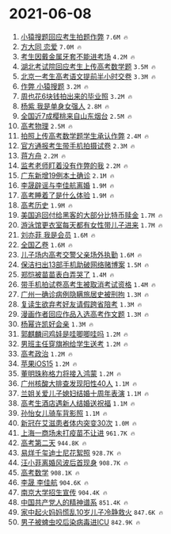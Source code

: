 # 2021-06-08

1. [小猿搜题回应考生拍题作弊](https://s.weibo.com/weibo?q=%23%E5%B0%8F%E7%8C%BF%E6%90%9C%E9%A2%98%E5%9B%9E%E5%BA%94%E8%80%83%E7%94%9F%E6%8B%8D%E9%A2%98%E4%BD%9C%E5%BC%8A%23&Refer=top) `7.6M 🔥`
1. [方大同 恋爱](https://s.weibo.com/weibo?q=%E6%96%B9%E5%A4%A7%E5%90%8C%20%E6%81%8B%E7%88%B1&Refer=top) `7.0M 🔥`
1. [考生因戴金属牙套不能进考场](https://s.weibo.com/weibo?q=%23%E8%80%83%E7%94%9F%E5%9B%A0%E6%88%B4%E9%87%91%E5%B1%9E%E7%89%99%E5%A5%97%E4%B8%8D%E8%83%BD%E8%BF%9B%E8%80%83%E5%9C%BA%23&Refer=top) `4.2M 🔥`
1. [湖北考试院回应考生上传高考数学题](https://s.weibo.com/weibo?q=%23%E6%B9%96%E5%8C%97%E8%80%83%E8%AF%95%E9%99%A2%E5%9B%9E%E5%BA%94%E8%80%83%E7%94%9F%E4%B8%8A%E4%BC%A0%E9%AB%98%E8%80%83%E6%95%B0%E5%AD%A6%E9%A2%98%23&Refer=top) `3.5M 🔥`
1. [北京一考生高考语文提前半小时交卷](https://s.weibo.com/weibo?q=%23%E5%8C%97%E4%BA%AC%E4%B8%80%E8%80%83%E7%94%9F%E9%AB%98%E8%80%83%E8%AF%AD%E6%96%87%E6%8F%90%E5%89%8D%E5%8D%8A%E5%B0%8F%E6%97%B6%E4%BA%A4%E5%8D%B7%23&Refer=top) `3.3M 🔥`
1. [作弊 小猿搜题](https://s.weibo.com/weibo?q=%E4%BD%9C%E5%BC%8A%20%E5%B0%8F%E7%8C%BF%E6%90%9C%E9%A2%98&Refer=top) `3.2M 🔥`
1. [周也花6块钱拍出来的毕业照](https://s.weibo.com/weibo?q=%23%E5%91%A8%E4%B9%9F%E8%8A%B16%E5%9D%97%E9%92%B1%E6%8B%8D%E5%87%BA%E6%9D%A5%E7%9A%84%E6%AF%95%E4%B8%9A%E7%85%A7%23&Refer=top) `3.2M 🔥`
1. [杨紫 我是单身女强人](https://s.weibo.com/weibo?q=%E6%9D%A8%E7%B4%AB%20%E6%88%91%E6%98%AF%E5%8D%95%E8%BA%AB%E5%A5%B3%E5%BC%BA%E4%BA%BA&Refer=top) `2.8M 🔥`
1. [全国近7成樱桃来自山东烟台](https://s.weibo.com/weibo?q=%23%E5%85%A8%E5%9B%BD%E8%BF%917%E6%88%90%E6%A8%B1%E6%A1%83%E6%9D%A5%E8%87%AA%E5%B1%B1%E4%B8%9C%E7%83%9F%E5%8F%B0%23&Refer=top) `2.5M 🔥`
1. [高考物理](https://s.weibo.com/weibo?q=%E9%AB%98%E8%80%83%E7%89%A9%E7%90%86&Refer=top) `2.5M 🔥`
1. [拍照上传高考数学题学生承认作弊](https://s.weibo.com/weibo?q=%23%E6%8B%8D%E7%85%A7%E4%B8%8A%E4%BC%A0%E9%AB%98%E8%80%83%E6%95%B0%E5%AD%A6%E9%A2%98%E5%AD%A6%E7%94%9F%E6%89%BF%E8%AE%A4%E4%BD%9C%E5%BC%8A%23&Refer=top) `2.4M 🔥`
1. [官方通报考生带手机拍摄试卷](https://s.weibo.com/weibo?q=%23%E5%AE%98%E6%96%B9%E9%80%9A%E6%8A%A5%E8%80%83%E7%94%9F%E5%B8%A6%E6%89%8B%E6%9C%BA%E6%8B%8D%E6%91%84%E8%AF%95%E5%8D%B7%23&Refer=top) `2.3M 🔥`
1. [蒋方舟](https://s.weibo.com/weibo?q=%E8%92%8B%E6%96%B9%E8%88%9F&Refer=top) `2.2M 🔥`
1. [监考老师盯着没有作弊的我](https://s.weibo.com/weibo?q=%23%E7%9B%91%E8%80%83%E8%80%81%E5%B8%88%E7%9B%AF%E7%9D%80%E6%B2%A1%E6%9C%89%E4%BD%9C%E5%BC%8A%E7%9A%84%E6%88%91%23&Refer=top) `2.2M 🔥`
1. [广东新增19例本土确诊](https://s.weibo.com/weibo?q=%23%E5%B9%BF%E4%B8%9C%E6%96%B0%E5%A2%9E19%E4%BE%8B%E6%9C%AC%E5%9C%9F%E7%A1%AE%E8%AF%8A%23&Refer=top) `2.1M 🔥`
1. [李晟辟谣与李佳航离婚](https://s.weibo.com/weibo?q=%23%E6%9D%8E%E6%99%9F%E8%BE%9F%E8%B0%A3%E4%B8%8E%E6%9D%8E%E4%BD%B3%E8%88%AA%E7%A6%BB%E5%A9%9A%23&Refer=top) `1.9M 🔥`
1. [高考睡着了是什么体验](https://s.weibo.com/weibo?q=%23%E9%AB%98%E8%80%83%E7%9D%A1%E7%9D%80%E4%BA%86%E6%98%AF%E4%BB%80%E4%B9%88%E4%BD%93%E9%AA%8C%23&Refer=top) `1.9M 🔥`
1. [高考历史](https://s.weibo.com/weibo?q=%23%E9%AB%98%E8%80%83%E5%8E%86%E5%8F%B2%23&Refer=top) `1.9M 🔥`
1. [美国追回付给黑客的大部分比特币赎金](https://s.weibo.com/weibo?q=%23%E7%BE%8E%E5%9B%BD%E8%BF%BD%E5%9B%9E%E4%BB%98%E7%BB%99%E9%BB%91%E5%AE%A2%E7%9A%84%E5%A4%A7%E9%83%A8%E5%88%86%E6%AF%94%E7%89%B9%E5%B8%81%E8%B5%8E%E9%87%91%23&Refer=top) `1.7M 🔥`
1. [游泳馆更衣室每天都有女性带儿子进来](https://s.weibo.com/weibo?q=%23%E6%B8%B8%E6%B3%B3%E9%A6%86%E6%9B%B4%E8%A1%A3%E5%AE%A4%E6%AF%8F%E5%A4%A9%E9%83%BD%E6%9C%89%E5%A5%B3%E6%80%A7%E5%B8%A6%E5%84%BF%E5%AD%90%E8%BF%9B%E6%9D%A5%23&Refer=top) `1.7M 🔥`
1. [刘亦菲 我是会员](https://s.weibo.com/weibo?q=%E5%88%98%E4%BA%A6%E8%8F%B2%20%E6%88%91%E6%98%AF%E4%BC%9A%E5%91%98&Refer=top) `1.6M 🔥`
1. [全国乙卷](https://s.weibo.com/weibo?q=%E5%85%A8%E5%9B%BD%E4%B9%99%E5%8D%B7&Refer=top) `1.6M 🔥`
1. [儿子场内高考交警父亲场外执勤](https://s.weibo.com/weibo?q=%23%E5%84%BF%E5%AD%90%E5%9C%BA%E5%86%85%E9%AB%98%E8%80%83%E4%BA%A4%E8%AD%A6%E7%88%B6%E4%BA%B2%E5%9C%BA%E5%A4%96%E6%89%A7%E5%8B%A4%23&Refer=top) `1.6M 🔥`
1. [保洁扫出13部手机助破网络赌博案](https://s.weibo.com/weibo?q=%23%E4%BF%9D%E6%B4%81%E6%89%AB%E5%87%BA13%E9%83%A8%E6%89%8B%E6%9C%BA%E5%8A%A9%E7%A0%B4%E7%BD%91%E7%BB%9C%E8%B5%8C%E5%8D%9A%E6%A1%88%23&Refer=top) `1.5M 🔥`
1. [郑恺被苗苗表白弄哭了](https://s.weibo.com/weibo?q=%23%E9%83%91%E6%81%BA%E8%A2%AB%E8%8B%97%E8%8B%97%E8%A1%A8%E7%99%BD%E5%BC%84%E5%93%AD%E4%BA%86%23&Refer=top) `1.4M 🔥`
1. [带手机拍试卷高考生被取消考试资格](https://s.weibo.com/weibo?q=%23%E5%B8%A6%E6%89%8B%E6%9C%BA%E6%8B%8D%E8%AF%95%E5%8D%B7%E9%AB%98%E8%80%83%E7%94%9F%E8%A2%AB%E5%8F%96%E6%B6%88%E8%80%83%E8%AF%95%E8%B5%84%E6%A0%BC%23&Refer=top) `1.4M 🔥`
1. [广州一确诊病例隐瞒旅居史被刑拘](https://s.weibo.com/weibo?q=%23%E5%B9%BF%E5%B7%9E%E4%B8%80%E7%A1%AE%E8%AF%8A%E7%97%85%E4%BE%8B%E9%9A%90%E7%9E%92%E6%97%85%E5%B1%85%E5%8F%B2%E8%A2%AB%E5%88%91%E6%8B%98%23&Refer=top) `1.3M 🔥`
1. [复读生欲弃考好友请假跨省陪考](https://s.weibo.com/weibo?q=%23%E5%A4%8D%E8%AF%BB%E7%94%9F%E6%AC%B2%E5%BC%83%E8%80%83%E5%A5%BD%E5%8F%8B%E8%AF%B7%E5%81%87%E8%B7%A8%E7%9C%81%E9%99%AA%E8%80%83%23&Refer=top) `1.3M 🔥`
1. [漫画作者回应作品入选高考作文题](https://s.weibo.com/weibo?q=%23%E6%BC%AB%E7%94%BB%E4%BD%9C%E8%80%85%E5%9B%9E%E5%BA%94%E4%BD%9C%E5%93%81%E5%85%A5%E9%80%89%E9%AB%98%E8%80%83%E4%BD%9C%E6%96%87%E9%A2%98%23&Refer=top) `1.3M 🔥`
1. [杨幂许凯好会亲](https://s.weibo.com/weibo?q=%23%E6%9D%A8%E5%B9%82%E8%AE%B8%E5%87%AF%E5%A5%BD%E4%BC%9A%E4%BA%B2%23&Refer=top) `1.3M 🔥`
1. [郭麒麟问鸡娃是哇唧唧哇吗](https://s.weibo.com/weibo?q=%23%E9%83%AD%E9%BA%92%E9%BA%9F%E9%97%AE%E9%B8%A1%E5%A8%83%E6%98%AF%E5%93%87%E5%94%A7%E5%94%A7%E5%93%87%E5%90%97%23&Refer=top) `1.2M 🔥`
1. [男班主任穿旗袍给学生送考](https://s.weibo.com/weibo?q=%23%E7%94%B7%E7%8F%AD%E4%B8%BB%E4%BB%BB%E7%A9%BF%E6%97%97%E8%A2%8D%E7%BB%99%E5%AD%A6%E7%94%9F%E9%80%81%E8%80%83%23&Refer=top) `1.2M 🔥`
1. [高考政治](https://s.weibo.com/weibo?q=%23%E9%AB%98%E8%80%83%E6%94%BF%E6%B2%BB%23&Refer=top) `1.2M 🔥`
1. [苹果iOS15](https://s.weibo.com/weibo?q=%E8%8B%B9%E6%9E%9CiOS15&Refer=top) `1.2M 🔥`
1. [董明珠称格力将接入鸿蒙](https://s.weibo.com/weibo?q=%23%E8%91%A3%E6%98%8E%E7%8F%A0%E7%A7%B0%E6%A0%BC%E5%8A%9B%E5%B0%86%E6%8E%A5%E5%85%A5%E9%B8%BF%E8%92%99%23&Refer=top) `1.2M 🔥`
1. [广州核酸大排查发现阳性40人](https://s.weibo.com/weibo?q=%23%E5%B9%BF%E5%B7%9E%E6%A0%B8%E9%85%B8%E5%A4%A7%E6%8E%92%E6%9F%A5%E5%8F%91%E7%8E%B0%E9%98%B3%E6%80%A740%E4%BA%BA%23&Refer=top) `1.1M 🔥`
1. [兰姐关爱儿子媳妇结婚十周年表演](https://s.weibo.com/weibo?q=%E5%85%B0%E5%A7%90%E5%85%B3%E7%88%B1%E5%84%BF%E5%AD%90%E5%AA%B3%E5%A6%87%E7%BB%93%E5%A9%9A%E5%8D%81%E5%91%A8%E5%B9%B4%E8%A1%A8%E6%BC%94&Refer=top) `1.1M 🔥`
1. [高考生酒店遇新人结婚送祝福](https://s.weibo.com/weibo?q=%23%E9%AB%98%E8%80%83%E7%94%9F%E9%85%92%E5%BA%97%E9%81%87%E6%96%B0%E4%BA%BA%E7%BB%93%E5%A9%9A%E9%80%81%E7%A5%9D%E7%A6%8F%23&Refer=top) `1.1M 🔥`
1. [孙怡女儿骑车背影照](https://s.weibo.com/weibo?q=%23%E5%AD%99%E6%80%A1%E5%A5%B3%E5%84%BF%E9%AA%91%E8%BD%A6%E8%83%8C%E5%BD%B1%E7%85%A7%23&Refer=top) `1.1M 🔥`
1. [新冠在艾滋患者体内突变30次](https://s.weibo.com/weibo?q=%23%E6%96%B0%E5%86%A0%E5%9C%A8%E8%89%BE%E6%BB%8B%E6%82%A3%E8%80%85%E4%BD%93%E5%86%85%E7%AA%81%E5%8F%9830%E6%AC%A1%23&Refer=top) `1.0M 🔥`
1. [上海一商场未打疫苗不让进](https://s.weibo.com/weibo?q=%23%E4%B8%8A%E6%B5%B7%E4%B8%80%E5%95%86%E5%9C%BA%E6%9C%AA%E6%89%93%E7%96%AB%E8%8B%97%E4%B8%8D%E8%AE%A9%E8%BF%9B%23&Refer=top) `961.7K 🔥`
1. [高考第二天](https://s.weibo.com/weibo?q=%23%E9%AB%98%E8%80%83%E7%AC%AC%E4%BA%8C%E5%A4%A9%23&Refer=top) `944.8K 🔥`
1. [易烊千玺迪士尼花絮照](https://s.weibo.com/weibo?q=%23%E6%98%93%E7%83%8A%E5%8D%83%E7%8E%BA%E8%BF%AA%E5%A3%AB%E5%B0%BC%E8%8A%B1%E7%B5%AE%E7%85%A7%23&Refer=top) `928.7K 🔥`
1. [汪小菲离婚风波后首现身](https://s.weibo.com/weibo?q=%23%E6%B1%AA%E5%B0%8F%E8%8F%B2%E7%A6%BB%E5%A9%9A%E9%A3%8E%E6%B3%A2%E5%90%8E%E9%A6%96%E7%8E%B0%E8%BA%AB%23&Refer=top) `908.7K 🔥`
1. [高考数学](https://s.weibo.com/weibo?q=%23%E9%AB%98%E8%80%83%E6%95%B0%E5%AD%A6%23&Refer=top) `908.1K 🔥`
1. [李晟 李佳航](https://s.weibo.com/weibo?q=%E6%9D%8E%E6%99%9F%20%E6%9D%8E%E4%BD%B3%E8%88%AA&Refer=top) `904.6K 🔥`
1. [南京大学招生宣传](https://s.weibo.com/weibo?q=%23%E5%8D%97%E4%BA%AC%E5%A4%A7%E5%AD%A6%E6%8B%9B%E7%94%9F%E5%AE%A3%E4%BC%A0%23&Refer=top) `904.4K 🔥`
1. [中国共产党人的精神谱系](https://s.weibo.com/weibo?q=%23%E4%B8%AD%E5%9B%BD%E5%85%B1%E4%BA%A7%E5%85%9A%E4%BA%BA%E7%9A%84%E7%B2%BE%E7%A5%9E%E8%B0%B1%E7%B3%BB%23&Refer=top) `851.4K 🔥`
1. [家中起火妈妈慌乱10岁儿子冷静救火](https://s.weibo.com/weibo?q=%23%E5%AE%B6%E4%B8%AD%E8%B5%B7%E7%81%AB%E5%A6%88%E5%A6%88%E6%85%8C%E4%B9%B110%E5%B2%81%E5%84%BF%E5%AD%90%E5%86%B7%E9%9D%99%E6%95%91%E7%81%AB%23&Refer=top) `847.6K 🔥`
1. [男子被蜱虫咬后染病毒进ICU](https://s.weibo.com/weibo?q=%23%E7%94%B7%E5%AD%90%E8%A2%AB%E8%9C%B1%E8%99%AB%E5%92%AC%E5%90%8E%E6%9F%93%E7%97%85%E6%AF%92%E8%BF%9BICU%23&Refer=top) `842.9K 🔥`
